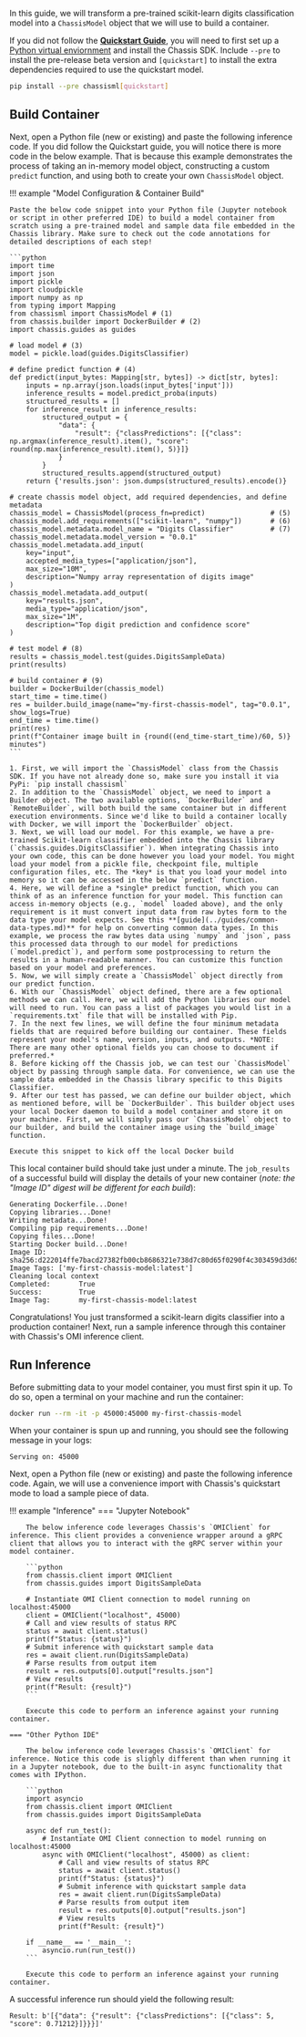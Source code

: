 

In this guide, we will transform a pre-trained scikit-learn digits classification model into a `ChassisModel` object that we will use to build a container.

If you did not follow the **[Quickstart Guide](./quickstart.md)**, you will need to first set up a [Python virtual enviornment](https://realpython.com/what-is-pip/#using-pip-in-a-python-virtual-environment) and install the Chassis SDK. Include `--pre` to install the pre-release beta version and `[quickstart]` to install the extra dependencies required to use the quickstart model.


```bash
pip install --pre chassisml[quickstart]
```

## Build Container

Next, open a Python file (new or existing) and paste the following inference code. If you did follow the Quickstart guide, you will notice there is more code in the below example. That is because this example demonstrates the process of taking an in-memory model object, constructing a custom `predict` function, and using both to create your own `ChassisModel` object.

!!! example "Model Configuration & Container Build"

    Paste the below code snippet into your Python file (Jupyter notebook or script in other preferred IDE) to build a model container from scratch using a pre-trained model and sample data file embedded in the Chassis library. Make sure to check out the code annotations for detailed descriptions of each step!

    ```python
    import time
    import json
    import pickle
    import cloudpickle
    import numpy as np
    from typing import Mapping
    from chassisml import ChassisModel # (1)
    from chassis.builder import DockerBuilder # (2)
    import chassis.guides as guides

    # load model # (3)
    model = pickle.load(guides.DigitsClassifier)

    # define predict function # (4)
    def predict(input_bytes: Mapping[str, bytes]) -> dict[str, bytes]:
        inputs = np.array(json.loads(input_bytes['input']))
        inference_results = model.predict_proba(inputs)
        structured_results = []
        for inference_result in inference_results:
            structured_output = {
                "data": {
                    "result": {"classPredictions": [{"class": np.argmax(inference_result).item(), "score": round(np.max(inference_result).item(), 5)}]}
                }
            }
            structured_results.append(structured_output)
        return {'results.json': json.dumps(structured_results).encode()}

    # create chassis model object, add required dependencies, and define metadata
    chassis_model = ChassisModel(process_fn=predict)                # (5)
    chassis_model.add_requirements(["scikit-learn", "numpy"])       # (6)
    chassis_model.metadata.model_name = "Digits Classifier"         # (7)
    chassis_model.metadata.model_version = "0.0.1"
    chassis_model.metadata.add_input(
        key="input",
        accepted_media_types=["application/json"],
        max_size="10M",
        description="Numpy array representation of digits image"
    )
    chassis_model.metadata.add_output(
        key="results.json",
        media_type="application/json",
        max_size="1M",
        description="Top digit prediction and confidence score"
    )

    # test model # (8)
    results = chassis_model.test(guides.DigitsSampleData)
    print(results)

    # build container # (9)
    builder = DockerBuilder(chassis_model)
    start_time = time.time()
    res = builder.build_image(name="my-first-chassis-model", tag="0.0.1", show_logs=True)
    end_time = time.time()
    print(res)
    print(f"Container image built in {round((end_time-start_time)/60, 5)} minutes")
    ```

    1. First, we will import the `ChassisModel` class from the Chassis SDK. If you have not already done so, make sure you install it via PyPi: `pip install chassisml`
    2. In addition to the `ChassisModel` object, we need to import a Builder object. The two available options, `DockerBuilder` and `RemoteBuilder`, will both build the same container but in different execution environments. Since we'd like to build a container locally with Docker, we will import the `DockerBuilder` object.
    3. Next, we will load our model. For this example, we have a pre-trained Scikit-learn classifier embedded into the Chassis library (`chassis.guides.DigitsClassifier`). When integrating Chassis into your own code, this can be done however you load your model. You might load your model from a pickle file, checkpoint file, multiple configuration files, etc. The *key* is that you load your model into memory so it can be accessed in the below `predict` function.
    4. Here, we will define a *single* predict function, which you can think of as an inference function for your model. This function can access in-memory objects (e.g., `model` loaded above), and the only requirement is it must convert input data from raw bytes form to the data type your model expects. See this **[guide](../guides/common-data-types.md)** for help on converting common data types. In this example, we process the raw bytes data using `numpy` and `json`, pass this processed data through to our model for predictions (`model.predict`), and perform some postprocessing to return the results in a human-readable manner. You can customize this function based on your model and preferences.
    5. Now, we will simply create a `ChassisModel` object directly from our predict function.
    6. With our `ChassisModel` object defined, there are a few optional methods we can call. Here, we will add the Python libraries our model will need to run. You can pass a list of packages you would list in a `requirements.txt` file that will be installed with Pip.
    7. In the next few lines, we will define the four minimum metadata fields that are required before building our container. These fields represent your model's name, version, inputs, and outputs. *NOTE: There are many other optional fields you can choose to document if preferred.*
    8. Before kicking off the Chassis job, we can test our `ChassisModel` object by passing through sample data. For convenience, we can use the sample data embedded in the Chassis library specific to this Digits Classifier.
    9. After our test has passed, we can define our builder object, which as mentioned before, will be `DockerBuilder`. This builder object uses your local Docker daemon to build a model container and store it on your machine. First, we will simply pass our `ChassisModel` object to our builder, and build the container image using the `build_image` function.

    Execute this snippet to kick off the local Docker build

This local container build should take just under a minute. The `job_results` of a successful build will display the details of your new container (*note: the "Image ID" digest will be different for each build*):

```
Generating Dockerfile...Done!
Copying libraries...Done!
Writing metadata...Done!
Compiling pip requirements...Done!
Copying files...Done!
Starting Docker build...Done!
Image ID: sha256:d222014ffe7bacd27382fb00cb8686321e738d7c80d65f0290f4c303459d3d65
Image Tags: ['my-first-chassis-model:latest']
Cleaning local context
Completed:       True
Success:         True
Image Tag:       my-first-chassis-model:latest
```

Congratulations! You just transformed a scikit-learn digits classifier into a production container! Next, run a sample inference through this container with Chassis's OMI inference client.

## Run Inference

Before submitting data to your model container, you must first spin it up. To do so, open a terminal on your machine and run the container:

```bash
docker run --rm -it -p 45000:45000 my-first-chassis-model
```

When your container is spun up and running, you should see the following message in your logs:

```
Serving on: 45000
```

Next, open a Python file (new or existing) and paste the following inference code. Again, we will use a convenience import with Chassis's quickstart mode to load a sample piece of data.

!!! example "Inference"
    === "Jupyter Notebook"

        The below inference code leverages Chassis's `OMIClient` for inference. This client provides a convenience wrapper around a gRPC client that allows you to interact with the gRPC server within your model container.

        ```python
        from chassis.client import OMIClient
        from chassis.guides import DigitsSampleData

        # Instantiate OMI Client connection to model running on localhost:45000 
        client = OMIClient("localhost", 45000)
        # Call and view results of status RPC 
        status = await client.status()
        print(f"Status: {status}")
        # Submit inference with quickstart sample data
        res = await client.run(DigitsSampleData)
        # Parse results from output item 
        result = res.outputs[0].output["results.json"]
        # View results
        print(f"Result: {result}")
        ```

        Execute this code to perform an inference against your running container.

    === "Other Python IDE"

        The below inference code leverages Chassis's `OMIClient` for inference. Notice this code is slighly different than when running it in a Jupyter notebook, due to the built-in async functionality that comes with IPython.

        ```python
        import asyncio
        from chassis.client import OMIClient
        from chassis.guides import DigitsSampleData

        async def run_test():
            # Instantiate OMI Client connection to model running on localhost:45000
            async with OMIClient("localhost", 45000) as client:
                # Call and view results of status RPC
                status = await client.status()
                print(f"Status: {status}")
                # Submit inference with quickstart sample data
                res = await client.run(DigitsSampleData)
                # Parse results from output item
                result = res.outputs[0].output["results.json"]
                # View results
                print(f"Result: {result}")

        if __name__ == '__main__':
            asyncio.run(run_test())
        ```

        Execute this code to perform an inference against your running container.

A successful inference run should yield the following result:

```
Result: b'[{"data": {"result": {"classPredictions": [{"class": 5, "score": 0.71212}]}}}]'
```

